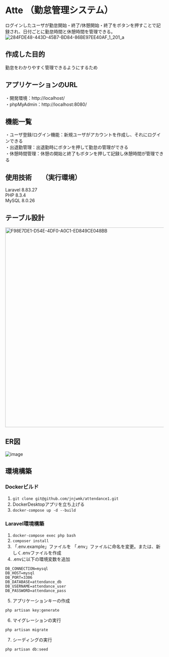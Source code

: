 # Atte （勤怠管理システム）
ログインしたユーザが勤怠開始・終了/休憩開始・終了をボタンを押すことで記録され、日付ごとに勤怠時間と休憩時間を管理できる。
![284FDE48-443D-45B7-BD84-86BE97EE40AF_1_201_a](https://github.com/user-attachments/assets/b6f55fb9-630f-49c5-86e9-355ab7db884d)

## 作成した目的
勤怠をわかりやすく管理できるようにするため

## アプリケーションのURL
・開発環境：http://localhost/  
・phpMyAdmin：http://localhost:8080/

## 機能一覧
・ユーザ登録/ログイン機能：新規ユーザがアカウントを作成し、それにログインできる  
・出退勤管理：出退勤時にボタンを押して勤怠の管理ができる  
・休憩時間管理：休憩の開始と終了もボタンを押して記録し休憩時間が管理できる

## 使用技術　　（実行環境）
Laravel 8.83.27  
PHP 8.3.4  
MySQL 8.0.26

## テーブル設計
<img width="634" alt="F98E7DE1-D54E-4DF0-A0C1-ED849CE048BB" src="https://github.com/user-attachments/assets/84651d81-50e1-4b4c-8de6-e6f7a6e51e0c">

## ER図
![image](https://github.com/user-attachments/assets/047467ed-84a2-49d8-b4de-49860408e07a)

## 環境構築
### Dockerビルド

1. `git clone git@github.com/jnjwmk/attendance1.git`
2. DockerDesktopアプリを立ち上げる
3. `docker-compose up -d --build`

### Laravel環境構築

1. `docker-compose exec php bash`
2. `composer install`
3. 「.env.example」ファイルを 「.env」ファイルに命名を変更。または、新しく.envファイルを作成
4. .envに以下の環境変数を追加
```
DB_CONNECTION=mysql
DB_HOST=mysql
DB_PORT=3306
DB_DATABASE=attendance_db
DB_USERNAME=attendance_user
DB_PASSWORD=attendance_pass
```
5. アプリケーションキーの作成
```
php artisan key:generate
```
6. マイグレーションの実行
```
php artisan migrate
```
7. シーディングの実行
```
php artisan db:seed
```




